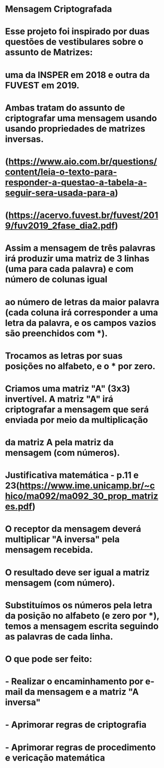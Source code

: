 # Mensagem Criptografada
 
# Esse projeto foi inspirado por duas questões de vestibulares sobre o assunto de Matrizes:
# uma da INSPER em 2018 e outra da FUVEST em 2019.
# Ambas tratam do assunto de criptografar uma mensagem usando usando propriedades de matrizes inversas.
# (https://www.aio.com.br/questions/content/leia-o-texto-para-responder-a-questao-a-tabela-a-seguir-sera-usada-para-a)
# (https://acervo.fuvest.br/fuvest/2019/fuv2019_2fase_dia2.pdf)

# Assim a mensagem de três palavras irá produzir uma matriz de 3 linhas (uma para cada palavra) e com número de colunas igual
# ao número de letras da maior palavra (cada coluna irá corresponder a uma letra da palavra, e os campos vazios são preenchidos com *). 
# Trocamos as letras por suas posições no alfabeto, e o * por zero.

# Criamos uma matriz "A" (3x3) invertível. A matriz "A" irá criptografar a mensagem que será enviada por meio da multiplicação
# da matriz A pela matriz da mensagem (com números).
# Justificativa matemática - p.11 e 23(https://www.ime.unicamp.br/~chico/ma092/ma092_30_prop_matrizes.pdf)

# O receptor da mensagem deverá multiplicar "A inversa" pela mensagem recebida.
# O resultado deve ser igual a matriz mensagem (com número).

# Substituímos os números pela letra da posição no alfabeto (e zero por *), temos a mensagem escrita seguindo as palavras de cada linha.

# O que pode ser feito:
# - Realizar o encaminhamento por e-mail da mensagem e a matriz "A inversa"
# - Aprimorar regras de criptografia
# - Aprimorar regras de procedimento e vericação matemática
